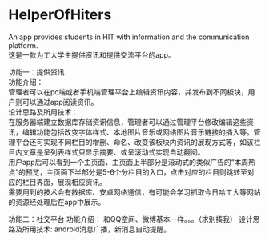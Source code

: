 # HelperOfHiters   
An app provides students in HIT with information and the communication platform.   
这是一款为工大学生提供资讯和提供交流平台的app。   
   
功能一：提供资讯   
    功能介绍：   
        管理者可以在pc端或者手机端管理平台上编辑资讯内容，并发布到不同板块，用户则可以通过app阅读资讯。   
    设计思路及所用技术：   
        在服务器端建立数据库存储资讯信息，管理者可以通过管理平台修改编辑这些资讯，编辑功能包括改变字体样式、本地图片音乐或网络图片音乐链接的插入等。管理平台还可实现不同栏目的增删、命名、改变该板块内资讯的展现方式等，如该栏目内文章是呈列表样式只显示摘要、或呈滚动式实现自动翻阅。   
        用户app后可以看到一个主页面，主页面上半部分是滚动式的类似广告的“本周热点”的预览，主页面下半部分是5-6个分栏目的入口，点击对应的栏目则跳转至对应的栏目界面，展现相应资讯。   
        需要用到的技术会有数据库、安卓网络通信，有可能会学习抓取今日哈工大等网站的资源经处理后在app中展示。   
    
功能二：社交平台 
    功能介绍：
        和QQ空间、微博基本一样。。。（求别揍我） 
    设计思路及所用技术:
        android消息广播，新消息自动提醒。